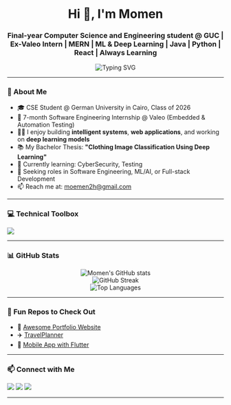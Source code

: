 <h1 align="center">Hi 👋, I'm Momen</h1>
<h3 align="center">Final-year Computer Science and Engineering student @ GUC | Ex-Valeo Intern | MERN | ML & Deep Learning | Java | Python | React | Always Learning</h3>

<p align="center">
  <img src="https://readme-typing-svg.herokuapp.com?font=Fira+Code&duration=3000&pause=1000&color=00ADB5&center=true&vCenter=true&width=435&lines=4th+Year+Engineering+Student;Aspiring+Software+Engineer;Open+Source+Enthusiast;Always+Learning+New+Tech" alt="Typing SVG" />
</p>

---

### 🧾 About Me

- 🎓 CSE Student @ German University in Cairo, Class of 2026
- 💼 7-month Software Engineering Internship @ Valeo (Embedded & Automation Testing)
- 👨‍💻 I enjoy building **intelligent systems**, **web applications**, and working on **deep learning models**
- 📚 My Bachelor Thesis: **"Clothing Image Classification Using Deep Learning"**
- 🌱 Currently learning: CyberSecurity, Testing
- 🚀 Seeking roles in Software Engineering, ML/AI, or Full-stack Development
- 📫 Reach me at: [moemen2h@gmail.com](mailto:moemen2h@gmail.com)
---

### 💻 Technical Toolbox

<p align="left">
  <img src="https://skillicons.dev/icons?i=java,python,cpp,js,react,nodejs,express,mongodb,nextjs,html,css,git,github,linux,tensorflow,postman,vscode" />
</p>

---

### 📊 GitHub Stats

<p align="center">
  <img src="https://github-readme-stats.vercel.app/api?username=Momenh2&show_icons=true&theme=github_dark&hide=prs" alt="Momen's GitHub stats" />
  <br />
  <img src="https://github-readme-streak-stats.herokuapp.com/?user=Momenh2&theme=github-dark-blue" alt="GitHub Streak" />
  <br />
  <img src="https://github-readme-stats.vercel.app/api/top-langs/?username=Momenh2&layout=compact&theme=github_dark" alt="Top Languages" />
</p>


---

### 🧩 Fun Repos to Check Out

- 🔨 [Awesome Portfolio Website](https://github.com/yourusername/portfolio)
- ✈️ [TravelPlanner](https://github.com/Advanced-computer-lab-2024/JetSetGo)
- 📱 [Mobile App with Flutter](https://github.com/yourusername/flutter-app)

---

### 📫 Connect with Me

<p align="left">
  <a href="https://www.linkedin.com/in/moemen-hesham-00b558226/" target="_blank"><img src="https://img.shields.io/badge/-LinkedIn-blue?logo=linkedin&style=for-the-badge" /></a>
  <a href="mailto:moemen2h@gmail.com"><img src="https://img.shields.io/badge/-Email-red?logo=gmail&style=for-the-badge" /></a>
  <a href="https://leetcode.com/u/Momen2h/" target="_blank"><img src="https://img.shields.io/badge/-LeetCode-FFA116?style=for-the-badge&logo=leetcode&logoColor=white" /></a>
</p>

---


